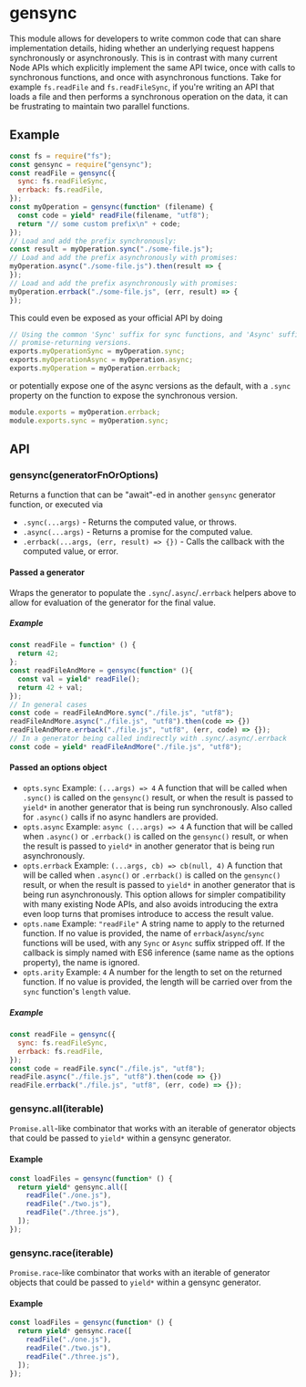 # gensync
This module allows for developers to write common code that can share
implementation details, hiding whether an underlying request happens
synchronously or asynchronously. This is in contrast with many current Node
APIs which explicitly implement the same API twice, once with calls to
synchronous functions, and once with asynchronous functions.
Take for example `fs.readFile` and `fs.readFileSync`, if you're writing an API
that loads a file and then performs a synchronous operation on the data, it
can be frustrating to maintain two parallel functions.
## Example
```js
const fs = require("fs");
const gensync = require("gensync");
const readFile = gensync({
  sync: fs.readFileSync,
  errback: fs.readFile,
});
const myOperation = gensync(function* (filename) {
  const code = yield* readFile(filename, "utf8");
  return "// some custom prefix\n" + code;
});
// Load and add the prefix synchronously:
const result = myOperation.sync("./some-file.js");
// Load and add the prefix asynchronously with promises:
myOperation.async("./some-file.js").then(result => {
});
// Load and add the prefix asynchronously with promises:
myOperation.errback("./some-file.js", (err, result) => {
});
```
This could even be exposed as your official API by doing
```js
// Using the common 'Sync' suffix for sync functions, and 'Async' suffix for
// promise-returning versions.
exports.myOperationSync = myOperation.sync;
exports.myOperationAsync = myOperation.async;
exports.myOperation = myOperation.errback;
```
or potentially expose one of the async versions as the default, with a
`.sync` property on the function to expose the synchronous version.
```js
module.exports = myOperation.errback;
module.exports.sync = myOperation.sync;
````
## API
### gensync(generatorFnOrOptions)
Returns a function that can be "await"-ed in another `gensync` generator
function, or executed via
* `.sync(...args)` - Returns the computed value, or throws.
* `.async(...args)` - Returns a promise for the computed value.
* `.errback(...args, (err, result) => {})` - Calls the callback with the computed value, or error.
#### Passed a generator
Wraps the generator to populate the `.sync`/`.async`/`.errback` helpers above to
allow for evaluation of the generator for the final value.
##### Example
```js
const readFile = function* () {
  return 42;
};
const readFileAndMore = gensync(function* (){
  const val = yield* readFile();
  return 42 + val;
});
// In general cases
const code = readFileAndMore.sync("./file.js", "utf8");
readFileAndMore.async("./file.js", "utf8").then(code => {})
readFileAndMore.errback("./file.js", "utf8", (err, code) => {});
// In a generator being called indirectly with .sync/.async/.errback
const code = yield* readFileAndMore("./file.js", "utf8");
```
#### Passed an options object
* `opts.sync`
  Example: `(...args) => 4`
  A function that will be called when `.sync()` is called on the `gensync()`
  result, or when the result is passed to `yield*` in another generator that
  is being run synchronously.
  Also called for `.async()` calls if no async handlers are provided.
* `opts.async`
  Example: `async (...args) => 4`
  A function that will be called when `.async()` or `.errback()` is called on
  the `gensync()` result, or when the result is passed to `yield*` in another
  generator that is being run asynchronously.
* `opts.errback`
  Example: `(...args, cb) => cb(null, 4)`
  A function that will be called when `.async()` or `.errback()` is called on
  the `gensync()` result, or when the result is passed to `yield*` in another
  generator that is being run asynchronously.
  This option allows for simpler compatibility with many existing Node APIs,
  and also avoids introducing the extra even loop turns that promises introduce
  to access the result value.
* `opts.name`
  Example: `"readFile"`
  A string name to apply to the returned function. If no value is provided,
  the name of `errback`/`async`/`sync` functions will be used, with any
  `Sync` or `Async` suffix stripped off. If the callback is simply named
  with ES6 inference (same name as the options property), the name is ignored.
* `opts.arity`
  Example: `4`
  A number for the length to set on the returned function. If no value
  is provided, the length will be carried over from the `sync` function's
  `length` value.
##### Example
```js
const readFile = gensync({
  sync: fs.readFileSync,
  errback: fs.readFile,
});
const code = readFile.sync("./file.js", "utf8");
readFile.async("./file.js", "utf8").then(code => {})
readFile.errback("./file.js", "utf8", (err, code) => {});
```
### gensync.all(iterable)
`Promise.all`-like combinator that works with an iterable of generator objects
that could be passed to `yield*` within a gensync generator.
#### Example
```js
const loadFiles = gensync(function* () {
  return yield* gensync.all([
    readFile("./one.js"),
    readFile("./two.js"),
    readFile("./three.js"),
  ]);
});
```
### gensync.race(iterable)
`Promise.race`-like combinator that works with an iterable of generator objects
that could be passed to `yield*` within a gensync generator.
#### Example
```js
const loadFiles = gensync(function* () {
  return yield* gensync.race([
    readFile("./one.js"),
    readFile("./two.js"),
    readFile("./three.js"),
  ]);
});
```
